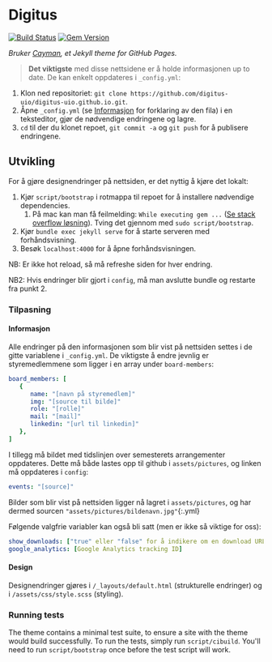 # Digitus

[![Build Status](https://travis-ci.org/pages-themes/cayman.svg?branch=master)](https://travis-ci.org/pages-themes/cayman) [![Gem Version](https://badge.fury.io/rb/jekyll-theme-cayman.svg)](https://badge.fury.io/rb/jekyll-theme-cayman)

*Bruker [Cayman](https://github.com/pages-themes/cayman), et Jekyll theme for GitHub Pages.*

>**Det viktigste** med disse nettsidene er å holde informasjonen up to date. De kan enkelt oppdateres i `_config.yml`:

1. Klon ned repositoriet: `git clone https://github.com/digitus-uio/digitus-uio.github.io.git`.
2. Åpne `_config.yml` (se [Informasjon](#informasjon) for forklaring av den fila) i en teksteditor, gjør de nødvendige endringene og lagre.
3. `cd` til der du klonet repoet, `git commit -a` og `git push` for å publisere endringene.

## Utvikling
For å gjøre designendringer på nettsiden, er det nyttig å kjøre det lokalt:
1. Kjør `script/bootstrap` i rotmappa til repoet for å installere nødvendige dependencies.
   1. På mac kan man få feilmelding: `While executing gem ...` ([Se stack overflow løsning](https://github.com/digitus-uio/digitus-uio.github.io.git)). Tving det gjennom med `sudo script/bootstrap`.
2. Kjør `bundle exec jekyll serve` for å starte serveren med forhåndsvisning.
3. Besøk `localhost:4000` for å åpne forhåndsvisningen.

NB: Er ikke hot reload, så må refreshe siden for hver endring.

NB2: Hvis endringer blir gjort i `config`, må man avslutte bundle og restarte fra punkt 2.


### Tilpasning

#### Informasjon

Alle endringer på den informasjonen som blir vist på nettsiden settes i de gitte variablene i `_config.yml`.
De viktigste å endre jevnlig er styremedlemmene som ligger i en array under `board-members`:

```yml
board_members: [
   {
      name: "[navn på styremedlem]"
      img: "[source til bilde]"
      role: "[rolle]"
      mail: "[mail]"
      linkedin: "[url til linkedin]"
   },
]
```

I tillegg må bildet med tidslinjen over semesterets arrangementer oppdateres. Dette må både lastes opp til github i `assets/pictures`, og linken må oppdateres i `config`:
```yml
events: "[source]"
```

Bilder som blir vist på nettsiden ligger nå lagret i `assets/pictures`, og har dermed sourcen `"assets/pictures/bildenavn.jpg"`{:.yml}

Følgende valgfrie variabler kan også bli satt (men er ikke så viktige for oss):

```yml
show_downloads: ["true" eller "false" for å indikere om en download URL blir gitt]
google_analytics: [Google Analytics tracking ID]
```

#### Design

Designendringer gjøres i `/_layouts/default.html` (strukturelle endringer) og i `/assets/css/style.scss` (styling).

### Running tests

The theme contains a minimal test suite, to ensure a site with the theme would build successfully. To run the tests, simply run `script/cibuild`. You'll need to run `script/bootstrap` once before the test script will work.
